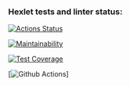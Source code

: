 ### Hexlet tests and linter status:
[![Actions Status](https://github.com/EkaterinaVag/frontend-project-46/workflows/hexlet-check/badge.svg)](https://github.com/EkaterinaVag/frontend-project-46/actions)

[![Maintainability](https://api.codeclimate.com/v1/badges/2cb9cf53b18c47db3a36/maintainability)](https://codeclimate.com/github/EkaterinaVag/frontend-project-46/maintainability)

[![Test Coverage](https://api.codeclimate.com/v1/badges/2cb9cf53b18c47db3a36/test_coverage)](https://codeclimate.com/github/EkaterinaVag/frontend-project-46/test_coverage)

[![Github Actions](https://github.com/EkaterinaVag/frontend-project-46/actions/workflows/github-actions.yml/badge.svg)]